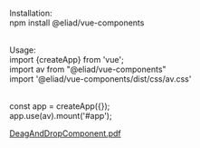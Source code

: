 Installation:<br>
npm install @eliad/vue-components<br><br>

Usage:<br>
import {createApp} from 'vue'; <br>
import av from "@eliad/vue-components" <br>
import '@eliad/vue-components/dist/css/av.css' <br><br>

const app = createApp({});<br>
app.use(av).mount('#app');<br>

[DeagAndDropComponent.pdf](https://github.com/andreyVasarovsky/eliad-vue-components/files/8646412/PRAN-drag-and-drop-box-080522-0601.pdf)

